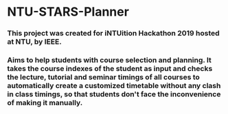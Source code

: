 # NTU-STARS-Planner
### This project was created for iNTUition Hackathon 2019 hosted at NTU, by IEEE.
### Aims to help students with course selection and planning. It takes the course indexes of the student as input and checks the lecture, tutorial and seminar timings of all courses to automatically create a customized timetable without any clash in class timings, so that students don't face the inconvenience of making it manually. 
